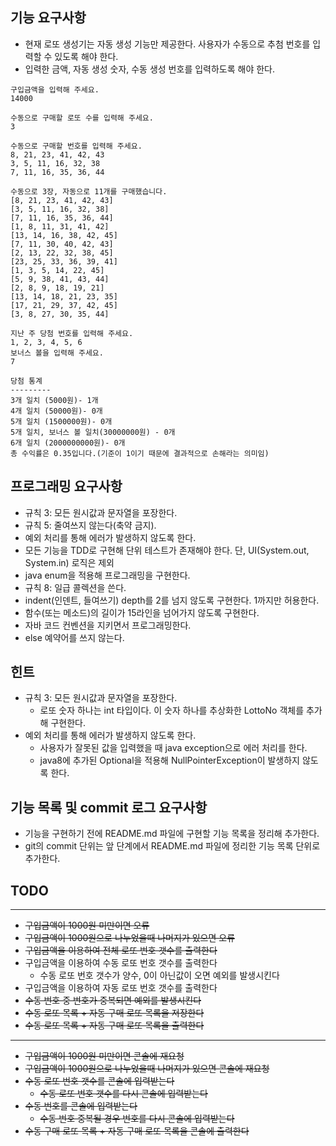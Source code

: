 ## 기능 요구사항
  * 현재 로또 생성기는 자동 생성 기능만 제공한다. 사용자가 수동으로 추첨 번호를 입력할 수 있도록 해야 한다.
  * 입력한 금액, 자동 생성 숫자, 수동 생성 번호를 입력하도록 해야 한다.
```
구입금액을 입력해 주세요.
14000

수동으로 구매할 로또 수를 입력해 주세요.
3

수동으로 구매할 번호를 입력해 주세요.
8, 21, 23, 41, 42, 43
3, 5, 11, 16, 32, 38
7, 11, 16, 35, 36, 44

수동으로 3장, 자동으로 11개를 구매했습니다.
[8, 21, 23, 41, 42, 43]
[3, 5, 11, 16, 32, 38]
[7, 11, 16, 35, 36, 44]
[1, 8, 11, 31, 41, 42]
[13, 14, 16, 38, 42, 45]
[7, 11, 30, 40, 42, 43]
[2, 13, 22, 32, 38, 45]
[23, 25, 33, 36, 39, 41]
[1, 3, 5, 14, 22, 45]
[5, 9, 38, 41, 43, 44]
[2, 8, 9, 18, 19, 21]
[13, 14, 18, 21, 23, 35]
[17, 21, 29, 37, 42, 45]
[3, 8, 27, 30, 35, 44]

지난 주 당첨 번호를 입력해 주세요.
1, 2, 3, 4, 5, 6
보너스 볼을 입력해 주세요.
7

당첨 통계
---------
3개 일치 (5000원)- 1개
4개 일치 (50000원)- 0개
5개 일치 (1500000원)- 0개
5개 일치, 보너스 볼 일치(30000000원) - 0개
6개 일치 (2000000000원)- 0개
총 수익률은 0.35입니다.(기준이 1이기 때문에 결과적으로 손해라는 의미임)
```
## 프로그래밍 요구사항
  * 규칙 3: 모든 원시값과 문자열을 포장한다.
  * 규칙 5: 줄여쓰지 않는다(축약 금지).
  * 예외 처리를 통해 에러가 발생하지 않도록 한다.
  * 모든 기능을 TDD로 구현해 단위 테스트가 존재해야 한다. 단, UI(System.out, System.in) 로직은 제외
  * java enum을 적용해 프로그래밍을 구현한다.
  * 규칙 8: 일급 콜렉션을 쓴다.
  * indent(인덴트, 들여쓰기) depth를 2를 넘지 않도록 구현한다. 1까지만 허용한다.
  * 함수(또는 메소드)의 길이가 15라인을 넘어가지 않도록 구현한다.
  * 자바 코드 컨벤션을 지키면서 프로그래밍한다.
  * else 예약어를 쓰지 않는다.

## 힌트
  * 규칙 3: 모든 원시값과 문자열을 포장한다.
    * 로또 숫자 하나는 int 타입이다. 이 숫자 하나를 추상화한 LottoNo 객체를 추가해 구현한다.
  * 예외 처리를 통해 에러가 발생하지 않도록 한다.
    * 사용자가 잘못된 값을 입력했을 때 java exception으로 에러 처리를 한다.
    * java8에 추가된 Optional을 적용해 NullPointerException이 발생하지 않도록 한다.

## 기능 목록 및 commit 로그 요구사항
  * 기능을 구현하기 전에 README.md 파일에 구현할 기능 목록을 정리해 추가한다.
  * git의 commit 단위는 앞 단계에서 README.md 파일에 정리한 기능 목록 단위로 추가한다.

## TODO
---
  * ~~구입금액이 1000원 미만이면 오류~~
  * ~~구입금액이 1000원으로 나누었을때 나머지가 있으면 오류~~
  * ~~구입금액을 이용하여 전체 로또 번호 갯수를 출력한다~~
  * 구입금액을 이용하여 수동 로또 번호 갯수를 출력한다
    * 수동 로또 번호 갯수가 양수, 0이 아닌값이 오면 예외를 발생시킨다
  * 구입금액을 이용하여 자동 로또 번호 갯수를 출력한다
  * ~~수동 번호 중 번호가 중복되면 예외를 발생시킨다~~
  * ~~수동 로또 목록 + 자동 구매 로또 목록을 저장한다~~
  * ~~수동 로또 목록 + 자동 구매 로또 목록을 출력한다~~
---
  * ~~구입금액이 1000원 미만이면 콘솔에 재요청~~
  * ~~구입금액이 1000원으로 나누었을때 나머지가 있으면 콘솔에 재요청~~
  * ~~수동 로또 번호 갯수를 콘솔에 입력받는다~~
    * ~~수동 로또 번호 갯수를 다시 콘솔에 입력받는다~~
  * ~~수동 번호를 콘솔에 입력받는다~~
    * ~~수동 번호 중복될 경우 번호를 다시 콘솔에 입력받는다~~
  * ~~수동 구매 로또 목록 + 자동 구매 로또 목록을 콘솔에 출력한다~~ 
